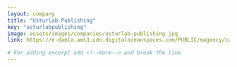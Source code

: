 ```yaml
---
layout: company
title: "Usturlab Publishing"
key: "usturlabpublishing"
image: assets/images/companies/usturlab-publishing.jpg
link: https://e-damla.ams3.cdn.digitaloceanspaces.com/PUBLIC/magency/catalogs/usturlab/index.html

# For adding excerpt add <!--more--> and break the line
---
```

<!--more-->
